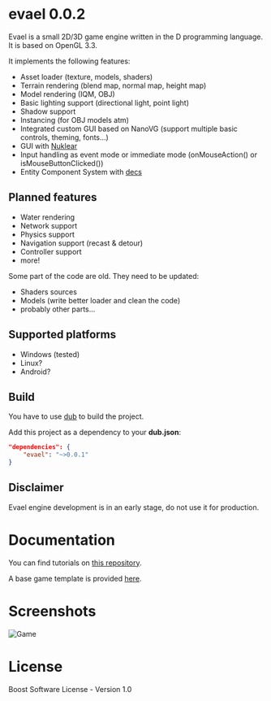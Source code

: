 evael 0.0.2
===========

Evael is a small 2D/3D game engine written in the D programming language. It is based on OpenGL 3.3.

It implements the following features:

- Asset loader (texture, models, shaders)
- Terrain rendering (blend map, normal map, height map)
- Model rendering (IQM, OBJ)
- Basic lighting support (directional light, point light)
- Shadow support
- Instancing (for OBJ models atm)
- Integrated custom GUI based on NanoVG (support multiple basic controls, theming, fonts...)
- GUI with [Nuklear](https://github.com/vurtun/nuklear/)
- Input handling as event mode or immediate mode (onMouseAction() or isMouseButtonClicked())
- Entity Component System with [decs](https://github.com/aldocd4/decs)

## Planned features

- Water rendering
- Network support
- Physics support
- Navigation support (recast & detour)
- Controller support
- more!

Some part of the code are old. They need to be updated:
 - Shaders sources
 - Models (write better loader and clean the code)
 - probably other parts...

## Supported platforms

- Windows (tested)
- Linux?
- Android?

## Build

You have to use [dub](https://code.dlang.org/download) to build the project.

Add this project as a dependency to your **dub.json**:

```json
"dependencies": {
    "evael": "~>0.0.1"
}
```

## Disclaimer

Evael engine development is in an early stage, do not use it for production.


Documentation
===========

You can find tutorials on [this repository](https://github.com/evael-dev/evael-tutorials).

A base game template is provided [here](https://github.com/evael-dev/evael-game-template).

Screenshots
===========

![Game](https://pbs.twimg.com/media/Czla-BXWQAAGSxH.jpg)

License
===========

Boost Software License - Version 1.0
